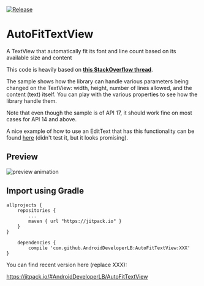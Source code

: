[![Release](https://img.shields.io/github/release/AndroidDeveloperLB/AutoFitTextView.svg?style=flat)](https://jitpack.io/#AndroidDeveloperLB/AutoFitTextView)

AutoFitTextView
===============

A TextView that automatically fit its font and line count based on its available size and content

This code is heavily based on [**this StackOverflow thread**][1].

The sample shows how the library can handle various parameters being changed on the TextView: width, height, number of lines allowed, and the content (text) itself. You can play with the various properties to see how the library handle them.

Note that even though the sample is of API 17, it should work fine on most cases for API 14 and above.

A nice example of how to use an EditText that has this functionality can be found [here][4] (didn't test it, but it looks promising).

Preview
--
![preview animation][2]

Import using Gradle
--

	allprojects {
		repositories {
			...
			maven { url "https://jitpack.io" }
		}
	}
	
		dependencies {
	        compile 'com.github.AndroidDeveloperLB:AutoFitTextView:XXX'
	}

You can find recent version here (replace XXX):

https://jitpack.io/#AndroidDeveloperLB/AutoFitTextView


  [1]: http://stackoverflow.com/questions/16017165/auto-fit-textview-for-android/21851239
  [2]: https://raw.githubusercontent.com/AndroidDeveloperLB/AutoFitTextView/master/animationPreview.gif
  [4]: https://viksaaskool.wordpress.com/2014/11/16/using-auto-resize-to-fit-edittext-in-android/
